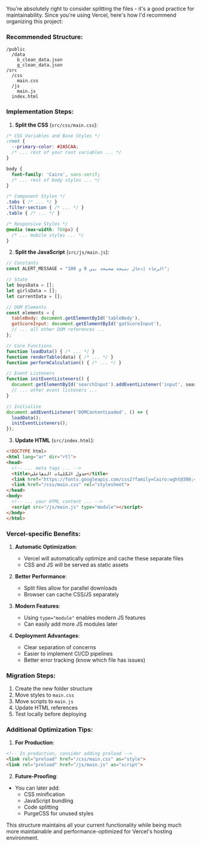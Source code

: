 You're absolutely right to consider splitting the files - it's a good practice for maintainability. Since you're using Vercel, here's how I'd recommend organizing this project:

### Recommended Structure:
```
/public
  /data
    b_clean_data.json
    g_clean_data.json
/src
  /css
    main.css
  /js
    main.js
  index.html
```

### Implementation Steps:

1. **Split the CSS** (`src/css/main.css`):
```css
/* CSS Variables and Base Styles */
:root {
  --primary-color: #2A5CAA;
  /* ... rest of your root variables ... */
}

body {
  font-family: 'Cairo', sans-serif;
  /* ... rest of body styles ... */
}

/* Component Styles */
.tabs { /* ... */ }
.filter-section { /* ... */ }
.table { /* ... */ }

/* Responsive Styles */
@media (max-width: 768px) {
  /* ... mobile styles ... */
}
```

2. **Split the JavaScript** (`src/js/main.js`):
```javascript
// Constants
const ALERT_MESSAGE = "الرجاء إدخال نتيجة صحيحة بين 0 و 100";

// State
let boysData = [];
let girlsData = [];
let currentData = [];

// DOM Elements
const elements = {
  tableBody: document.getElementById('tableBody'),
  gatScoreInput: document.getElementById('gatScoreInput'),
  // ... all other DOM references ...
};

// Core Functions
function loadData() { /* ... */ }
function renderTable(data) { /* ... */ }
function performCalculation() { /* ... */ }

// Event Listeners
function initEventListeners() {
  document.getElementById('searchInput').addEventListener('input', searchTable);
  // ... other event listeners ...
}

// Initialize
document.addEventListener('DOMContentLoaded', () => {
  loadData();
  initEventListeners();
});
```

3. **Update HTML** (`src/index.html`):
```html
<!DOCTYPE html>
<html lang="ar" dir="rtl">
<head>
  <!-- ... meta tags ... -->
  <title>جدول الكليات التفاعلي</title>
  <link href="https://fonts.googleapis.com/css2?family=Cairo:wght@300;400;600;700&display=swap" rel="stylesheet">
  <link href="/css/main.css" rel="stylesheet">
</head>
<body>
  <!-- ... your HTML content ... -->
  <script src="/js/main.js" type="module"></script>
</body>
</html>
```

### Vercel-specific Benefits:

1. **Automatic Optimization**:
   - Vercel will automatically optimize and cache these separate files
   - CSS and JS will be served as static assets

2. **Better Performance**:
   - Split files allow for parallel downloads
   - Browser can cache CSS/JS separately

3. **Modern Features**:
   - Using `type="module"` enables modern JS features
   - Can easily add more JS modules later

4. **Deployment Advantages**:
   - Clear separation of concerns
   - Easier to implement CI/CD pipelines
   - Better error tracking (know which file has issues)

### Migration Steps:

1. Create the new folder structure
2. Move styles to `main.css`
3. Move scripts to `main.js`
4. Update HTML references
5. Test locally before deploying

### Additional Optimization Tips:

1. **For Production**:
```html
<!-- In production, consider adding preload -->
<link rel="preload" href="/css/main.css" as="style">
<link rel="preload" href="/js/main.js" as="script">
```

2. **Future-Proofing**:
- You can later add:
  - CSS minification
  - JavaScript bundling
  - Code splitting
  - PurgeCSS for unused styles

This structure maintains all your current functionality while being much more maintainable and performance-optimized for Vercel's hosting environment.